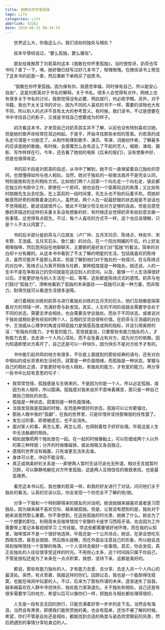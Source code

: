 ```yaml
---
title: 我敢在你怀里孤独
tags: Life
categories: Life
abbrlink: 43262
date: 2018-08-31 00:34:53
---
```


　　世界这么大，你我这么小。我们该如何独处与相处？

<!--more-->

　　叔本华曾经说过，“要么孤独，要么庸俗”。

　　朋友给我推荐了刘若英的这本《我敢在你怀里孤独》，当时很惊讶，奶茶也写书吗？查了一下，咦，她好像已经写过好几本书了，惭愧惭愧。在微信读书上预览了这本书的前面一章，然后果断下单购买了纸质书。

　　“我敢在你怀里孤独。因为保有你，我感觉幸福，同时保有自己，所以能安心自由”，这是刘若英对于书名的解释。关于书名，很多人会觉得有点作，网络上也有很多关于书名的讨论，我倒觉得没有必要，明白就行，何必抠字眼。另外，对于书籍，我也不太关注书的评分，因为不同的人喜欢的书不一样，需要的读物也大有不同，所以别人的点评不具有太大的参考意义。有时候，我们读书，不过是想要在书中寻找自己的影子，又或是寻找自己想要成为的样子。

　　初次看这本书，才发现自己对奶茶其实并不了解，以前也没有特别喜欢过她，但是她的歌声却经常在耳边响起。于是乎，开始寻找那些未知的答案。刘若英的成名史可谓是十分励志了，从制作助理到歌手、演员、导演、词曲创作者，了解最多的应该是她的歌曲。有时候，会感慨怎么会有这么了不起的艺人，唱歌、演戏、摄影、写作样样在行。今年，还去看了她拍的电影《后来的我们》，没有想象中好，但是也值得肯定。

　　书的前半段是刘若英的自述，从书中了解到，她不仅一直保留着自己独处的空间，也很懂得如何与他人相处。当然，她对于独处的一些做法我并不是完全认同，特别是她和先生的相处方式。比如他们两个人回家一个向左走一个向右走，彼此都在独立的书房中工作，即使在一个房间，她也会找一个距离较远的角落；又比如有时她跟先生出去吃饭，在上菜前的一段时间里，先生头也不抬的玩着手机，而她却敏感而好奇的观察着身边的人。虽然说，两个人在一起最舒服的状态就是不说话也不觉得尴尬，能说话就很开心，彼此不可缺少但又给对方足够的自由，但是总感觉像奶茶描述的这样的夫妻关系没有想象的好，有时候还会觉得奶茶有些刻意去做一些事情，总觉得有点陌生。不过，每个人喜欢的方式不一样，这个也应该理解，只是个人不太认同罢了。

　　书的后半部分是奶茶与八位朋友（卢广仲、五月天玛莎、陈绮贞、林奕华、宋冬野、王浩威、五月天石头、詹仁雄）的对白，在一个阳光明媚的午后，约上好友喝喝咖啡，然后悠闲自在地聊聊天，主要聊的是好友们对“孤独”的看法，简单的对白却十分有趣的。从这本书中看到了不太了解的明星的生活，包括我喜欢的陈绮贞，虽然可能并不是那么真实，但是了解到他们对于独处的一些探讨。在与陈绮贞的对白中，陈绮贞认为离开网络与社群，某种程度就是一种独处。她还说，人的一生中不是在争取自己的空间就是在适应别人的空间。以及，能够一个人生活得很好以后，才能更好地与别人生活在一起，等等，这些都是陈绮贞式的感悟。奶茶与他们探讨“孤独力”，清晰地看到了孤独的本来面目——孤独可以是一种力量，而非阻力，耐得住就可以看透生活很多迷障。

　　进行着相处训练的奶茶与进行着独处训练的五月天的石头，他们互相像是探索着对方的领域一样，充满好奇与新发现。其实，人生的不同阶段就会需要学会处于不同的状态，需要去学会相处，也会需要去学会独处。而处于不同状态，或者说对于独处或相处更有经验的两个人，互相的交流会很有价值。在奶茶与王浩威的对白中，王浩威从心理学的角度诠释孤独力是情感高度成熟的指标，并且引用奥修的话：“有独处的能力，才有爱的能力。意思就是说，只要那些有能力独处的人，才有能力去爱，去走进一个人内心深处，而不会急着占有对方，成为对方的依赖。因为知道即使对方离开了，自己还是可以一样快乐，因为快乐不是对方给予才有的。

　　书中能引起共鸣的地方有很多，不仅是上面提到的那些经典的语句，还有对白中相似的成长背景和生活经历。寂寞是一种负面情绪，而孤独是一种状态，掌握与自己的相处之道，才能更好地与他人相处，有独处的能力，才有爱的能力。再分享一些书中比较有意思的句子：

- 我常常觉得，孤独感是与生俱来的，不是因为你是一个人，所以必定孤独，或因为有人相伴，所以圆满。孤独感对我来说并不意味着痛苦，那只是一种自己跟自己相处的状态。
- 孤独是一种状态，寂寞则是一种负面情绪。
- 当我发现我是孤独的时候，反而是种很好的状态，孤独可以让你更强壮。
- 那些人眼中我的“孤僻”，在我的世界里，只是珍惜并坚持那微弱的任性罢了。
- 发生过的事，即使被遗忘，也不会消失。
- 面对家人的事，再怎么累，再怎么烦，也得耐着性子好好处理。毕竟这是人生中无法躲避的相处。
- 相处就像把两个独处放在一起。在一起的时候像黏土，可以形塑成两个人以外的第三种样貌；分开的时候像磁铁，彼此相吸又各自独立。
- 感情的世界没有输赢，只有谁更无法失去谁。
- 身体可以老，冲动不能没有。
- 真正成熟美好的关系是----即使两人暂时无话可说也无所谓，相对无言就暂时沉默，可以静静地躺在对方怀里孤独，这是两人互相信任的极致表现，也是最高境界。

　　看完这本书以后，我也像刘若英一样，和我的好友进行了对话，问问他们关于独处的看法。认真的交谈以后，你会发现一个你完全不了解的他/她。

　　分享一下我和一个特别聊得来的朋友的对话吧。她说她越来越喜欢或者是习惯独处，因为越来越不喜欢交际、越来越孤独。但是，让我没有想到的是，独处对于她来说竟然那么重要。你不曾想到，在这些孤独的时光里，她做了什么。她会为了一个想要的职位，利用周末去咖啡馆找个安静的卡座学习西班牙语，也会因为工作需要带上笔记本看视频学习 工作技能。学这些都需要很好地环境，而在我的认知里，咖啡馆并不是一个很好地选择，毕竟还是一个公共场合。她说，在家会想吃东西喝东西，甚至会很困，然后倒头就睡，而在外面会注意自己的形象，所以她会选择到咖啡馆找一个安静的角落，一个人坚持去做好一些事情。其实，你会发现，真正会独处的人往往很享受这样的时光。不用担心太多，这个时间段只属于你自己，不管是放松还是为了未来在一点点积累，我想，坚持下来，这都是美好的。

　　都说，那些有能力独处的人，才有能力去爱、去分享、去走入另一个人内心的最深处。突然，有点羡慕、佩服这样的你们。回顾过去，我也是一个能耐得住寂寞，也能在喧闹中玩耍的人。不过，后来为了那些所谓的未来，逐渐迷失了自我，越来越喜欢在人群中寻找快乐，独处能力渐渐退化。关于独处和相处，自己还是有很多需要学习的地方，希望以后可以像你们一样，把独处与相处都处理得很好。

　　人生是一段有去无回的旅行，只能充满着好奇一步步的走下去。当然会有海浪，当然会有黑夜，即便我们能欣赏她的美，也会有孤单，还怕不被了解的时候。希望，你们不管是自处还是相处，都能找到合适的角度与姿态欣赏眼前的风景，然后把遇到的事情分享给身边的人。